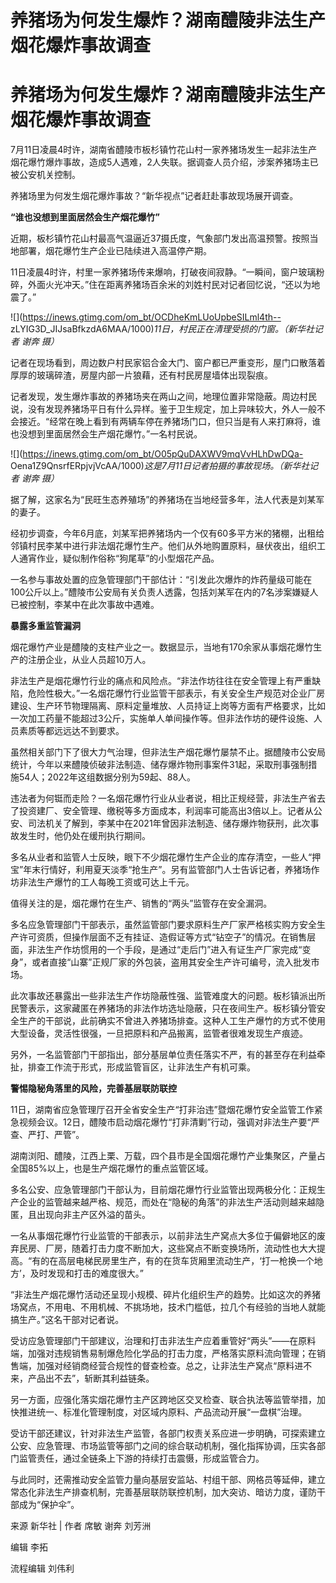 # 养猪场为何发生爆炸？湖南醴陵非法生产烟花爆炸事故调查

# 养猪场为何发生爆炸？湖南醴陵非法生产烟花爆炸事故调查

7月11日凌晨4时许，湖南省醴陵市板杉镇竹花山村一家养猪场发生一起非法生产烟花爆竹爆炸事故，造成5人遇难，2人失联。据调查人员介绍，涉案养猪场主已被公安机关控制。

养猪场里为何发生烟花爆炸事故？“新华视点”记者赶赴事故现场展开调查。

**“谁也没想到里面居然会生产烟花爆竹”**

近期，板杉镇竹花山村最高气温逼近37摄氏度，气象部门发出高温预警。按照当地部署，烟花爆竹生产企业已陆续进入高温停产期。

11日凌晨4时许，村里一家养猪场传来爆响，打破夜间寂静。“一瞬间，窗户玻璃粉碎，外面火光冲天。”住在距离养猪场百余米的刘姓村民对记者回忆说，“还以为地震了。”

![](https://inews.gtimg.com/om_bt/OCDheKmLUoUpbeSILml4th--
zLYIG3D_JIJsaBfkzdA6MAA/1000)_11日，村民正在清理受损的门窗。（新华社记者 谢奔 摄）_

记者在现场看到，周边数户村民家铝合金大门、窗户都已严重变形，屋门口散落着厚厚的玻璃碎渣，房屋内部一片狼藉，还有村民房屋墙体出现裂痕。

记者发现，发生爆炸事故的养猪场夹在两山之间，地理位置非常隐蔽。周边村民说，没有发现养猪场平日有什么异样。鉴于卫生规定，加上异味较大，外人一般不会接近。“经常在晚上看到有两辆车停在养猪场门口，但只当是有人来打麻将，谁也没想到里面居然会生产烟花爆竹。”一名村民说。

![](https://inews.gtimg.com/om_bt/O05pQuDAXWV9mqVvHLhDwDQa-
Oena1Z9QnsrfERpjvjVcAA/1000)_这是7月11日记者拍摄的事故现场。（新华社记者 谢奔 摄）_

据了解，这家名为“民旺生态养殖场”的养猪场在当地经营多年，法人代表是刘某军的妻子。

经初步调查，今年6月底，刘某军把养猪场内一个仅有60多平方米的猪棚，出租给邻镇村民李某中进行非法烟花爆竹生产。他们从外地购置原料，昼伏夜出，组织工人通宵作业，疑似制作俗称“狗尾草”的小型烟花产品。

一名参与事故处置的应急管理部门干部估计：“引发此次爆炸的炸药量级可能在100公斤以上。”醴陵市公安局有关负责人透露，包括刘某军在内的7名涉案嫌疑人已被控制，李某中在此次事故中遇难。

**暴露多重监管漏洞**

烟花爆竹产业是醴陵的支柱产业之一。数据显示，当地有170余家从事烟花爆竹生产的注册企业，从业人员超10万人。

非法生产是烟花爆竹行业的痛点和风险点。“非法作坊往往在安全管理上有严重缺陷，危险性极大。”一名烟花爆竹行业监管干部表示，有关安全生产规范对企业厂房建设、生产环节物理隔离、原料定量堆放、人员持证上岗等方面有严格要求，比如一次加工药量不能超过3公斤，实施单人单间操作等。但非法作坊的硬件设施、人员素质等都远远达不到要求。

虽然相关部门下了很大力气治理，但非法生产烟花爆竹屡禁不止。据醴陵市公安局统计，今年以来醴陵侦破非法制造、储存爆炸物刑事案件31起，采取刑事强制措施54人；2022年这组数据分别为59起、88人。

违法者为何铤而走险？一名烟花爆竹行业从业者说，相比正规经营，非法生产省去了投资建厂、安全管理、缴税等多方面成本，利润率可能高出3倍以上。记者从公安、司法机关了解到，李某中在2021年曾因非法制造、储存爆炸物获刑，此次事故发生时，他仍处在缓刑执行期间。

多名从业者和监管人士反映，眼下不少烟花爆竹生产企业的库存清空，一些人“押宝”年末行情好，利用夏天淡季“抢生产”。另有监管部门人士告诉记者，养猪场作坊非法生产爆竹的工人每晚工资或可达上千元。

值得关注的是，烟花爆竹在生产、销售的“两头”监管存在安全漏洞。

多名应急管理部门干部表示，虽然监管部门要求原料生产厂家严格核实购方安全生产许可资质，但操作层面不乏有挂证、造假证等方式“钻空子”的情况。在销售层面，非法生产作坊惯用的一个手段，是通过“走后门”进入有证生产厂家完成“变身”，或者直接“山寨”正规厂家的外包装，盗用其安全生产许可编号，流入批发市场。

此次事故还暴露出一些非法生产作坊隐蔽性强、监管难度大的问题。板杉镇派出所民警表示，这家藏匿在养猪场的非法作坊选址隐蔽，只在夜间生产。板杉镇分管安全生产的干部说，此前确实不曾进入养猪场排查。这种人工生产爆竹的方式不使用大型设备，灵活性很强，一旦把原料和产品搬离，监管者很难发现生产痕迹。

另外，一名监管部门干部指出，部分基层单位责任落实不严，有的甚至存在利益牵扯，排查工作流于形式，形成监管盲区，让非法生产有机可乘。

**警惕隐秘角落里的风险，完善基层联防联控**

11日，湖南省应急管理厅召开全省安全生产“打非治违”暨烟花爆竹安全监管工作紧急视频会议。12日，醴陵市启动烟花爆竹“打非清剿”行动，强调对非法生产要“严查、严打、严管”。

湖南浏阳、醴陵，江西上栗、万载，四个县市是全国烟花爆竹产业集聚区，产量占全国85%以上，也是生产烟花爆竹的重点监管区域。

多名公安、应急管理部门干部认为，目前烟花爆竹行业监管出现两极分化：正规生产企业的监管越来越严格、规范，而处在“隐秘的角落”的非法生产活动则越来越隐匿，且出现向非主产区外溢的苗头。

一名从事烟花爆竹行业监管的干部表示，以前非法生产窝点大多位于偏僻地区的废弃民房、厂房，随着打击力度不断加大，这些窝点不断变换场所，流动性也大大提高。“有的在高层电梯民房里生产，有的在货车货厢里流动生产，‘打一枪换一个地方’，及时发现和打击的难度很大。”

“非法生产烟花爆竹活动还呈现小规模、碎片化组织生产的趋势。比如这次的养猪场窝点，不用电、不用机械、不挑场地，技术门槛低，拉几个有经验的当地人就能搞生产。”这名干部对记者说。

受访应急管理部门干部建议，治理和打击非法生产应着重管好“两头”——在原料端，加强对违规销售易制爆危险化学品的打击力度，严格落实原料流向管理；在销售端，加强对经销商经营合规性的督查检查。总之，让非法生产窝点“原料进不来，产品出不去”，斩断其利益链条。

另一方面，应强化落实烟花爆竹主产区跨地区交叉检查、联合执法等监管举措，加快推进统一、标准化管理制度，对区域内原料、产品流动开展“一盘棋”治理。

受访干部还建议，针对非法生产监管，各部门权责关系应进一步明确，可探索建立公安、应急管理、市场监管等部门之间的综合联动机制，强化指挥协调，压实各部门监管责任，通过全链条上下游的持续打击震慑，形成监管合力。

与此同时，还需推动安全监管力量向基层安监站、村组干部、网格员等延伸，建立常态化非法生产排查机制，完善基层联防联控机制，加大突访、暗访力度，谨防干部成为“保护伞”。

来源 新华社 | 作者 席敏 谢奔 刘芳洲

编辑 李拓

流程编辑 刘伟利

